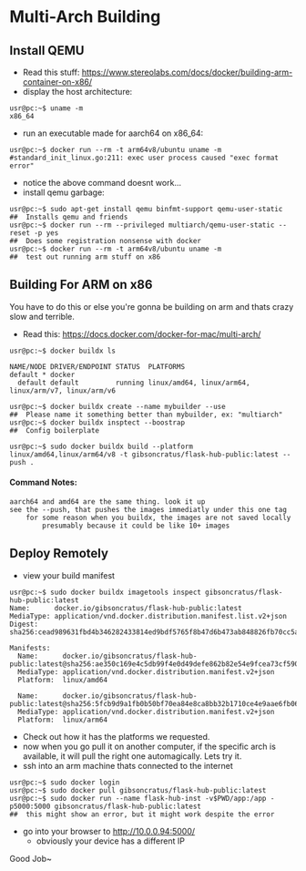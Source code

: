 # Multi-Arch Building
## Install QEMU
* Read this stuff:
    https://www.stereolabs.com/docs/docker/building-arm-container-on-x86/
* display the host architecture:
```console
usr@pc:~$ uname -m 
x86_64
```
* run an executable made for aarch64 on x86_64:
```console
usr@pc:~$ docker run --rm -t arm64v8/ubuntu uname -m
#standard_init_linux.go:211: exec user process caused "exec format error"
```
* notice the above command doesnt work...
* install qemu garbage:
```console
usr@pc:~$ sudo apt-get install qemu binfmt-support qemu-user-static
##  Installs qemu and friends
usr@pc:~$ docker run --rm --privileged multiarch/qemu-user-static --reset -p yes
##  Does some registration nonsense with docker
usr@pc:~$ docker run --rm -t arm64v8/ubuntu uname -m
##  test out running arm stuff on x86
```
## Building For ARM on x86
You have to do this or else you're gonna be building on arm and thats  crazy slow and terrible.
* Read this: https://docs.docker.com/docker-for-mac/multi-arch/
```console
usr@pc:~$ docker buildx ls

NAME/NODE DRIVER/ENDPOINT STATUS  PLATFORMS
default * docker
  default default         running linux/amd64, linux/arm64, linux/arm/v7, linux/arm/v6
```
```console
usr@pc:~$ docker buildx create --name mybuilder --use
##  Please name it something better than mybuilder, ex: "multiarch"
usr@pc:~$ docker buildx insptect --boostrap
##  Config boilerplate
```
```console
usr@pc:~$ sudo docker buildx build --platform linux/amd64,linux/arm64/v8 -t gibsoncratus/flask-hub-public:latest --push .
```
#### Command Notes:
    aarch64 and amd64 are the same thing. look it up
    see the --push, that pushes the images immediatly under this one tag
        for some reason when you buildx, the images are not saved locally
            presumably because it could be like 10+ images
        
## Deploy Remotely
* view your build manifest
```console
usr@pc:~$ sudo docker buildx imagetools inspect gibsoncratus/flask-hub-public:latest
Name:      docker.io/gibsoncratus/flask-hub-public:latest
MediaType: application/vnd.docker.distribution.manifest.list.v2+json
Digest:    sha256:cead989631fbd4b346282433814ed9bdf5765f8b47d6b473ab848826fb70cc5a
           
Manifests: 
  Name:      docker.io/gibsoncratus/flask-hub-public:latest@sha256:ae350c169e4c5db99f4e0d49defe862b82e54e9fcea73cf590dc26d55b81ad3b
  MediaType: application/vnd.docker.distribution.manifest.v2+json
  Platform:  linux/amd64
             
  Name:      docker.io/gibsoncratus/flask-hub-public:latest@sha256:5fcb9d9a1fb0b50bf70ea84e8ca8bb32b1710ce4e9aae6fb0657939af2543d33
  MediaType: application/vnd.docker.distribution.manifest.v2+json
  Platform:  linux/arm64
```
* Check out how it has the platforms we requested.
* now when you go pull it on another computer, if the specific arch is available, it will pull the right one automagically. Lets try it.
* ssh into an arm machine thats connected to the internet
```console
usr@pc:~$ sudo docker login
usr@pc:~$ sudo docker pull gibsoncratus/flask-hub-public:latest
usr@pc:~$ sudo docker run --name flask-hub-inst -v$PWD/app:/app -p5000:5000 gibsoncratus/flask-hub-public:latest
##  this might show an error, but it might work despite the error
```
* go into your browser to http://10.0.0.94:5000/
    * obviously your device has a different IP

Good Job~